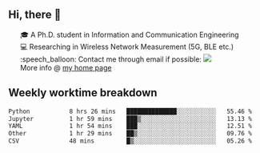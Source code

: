 <h2 > Hi, there 👋 </h3>

<div >
 <ul>
 🎓 A Ph.D. student in Information and Communication Engineering <br>
 💻 Researching in Wireless Network Measurement (5G, BLE etc.)<br>
 :speech_balloon: Contact me through email if possible: <a href="mailto:ethanjia@sjtu.edu.cn"><img src="https://img.shields.io/badge/-ethanjia@sjtu.edu.cn-c14438?style=plastic&logo=Gmail&logoColor=white&link=mailto:mailto:ethanjia@sjtu.edu.cn"></a> <br>
  More info @ <a href="https://haifengjia.github.io">my home page</a>
 </ul>
</div>

<h2 >
Weekly worktime breakdown
</h1>


<!--START_SECTION:waka-->

```txt
Python           8 hrs 26 mins   ██████████████░░░░░░░░░░░   55.46 %
Jupyter          1 hr 59 mins    ███▒░░░░░░░░░░░░░░░░░░░░░   13.13 %
YAML             1 hr 54 mins    ███░░░░░░░░░░░░░░░░░░░░░░   12.51 %
Other            1 hr 29 mins    ██▒░░░░░░░░░░░░░░░░░░░░░░   09.76 %
CSV              48 mins         █▒░░░░░░░░░░░░░░░░░░░░░░░   05.26 %
```

<!--END_SECTION:waka-->


